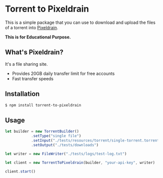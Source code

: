 # Torrent to Pixeldrain
This is a simple package that you can use to download and upload the files of a torrent into [Pixeldrain](https://www.pixeldrain.com).

**This is for Educational Purpose.**

## What's Pixeldrain?
It's a file sharing site.
- Provides 20GB daily transfer limit for free accounts
- Fast transfer speeds

## Installation
```bash
$ npm install torrent-to-pixeldrain
```

## Usage
```javascript
let builder = new TorrentBuilder()
            .setType("single file")
            .setInput("./tests/resources/torrent/single-torrent.torrent")
            .setOutput("./tests/downloads")

let writer = new FileWriter("./tests/logs/test-log.txt")

let client = new TorrentToPixeldrain(builder, "your-api-key", writer)

client.start()
```

